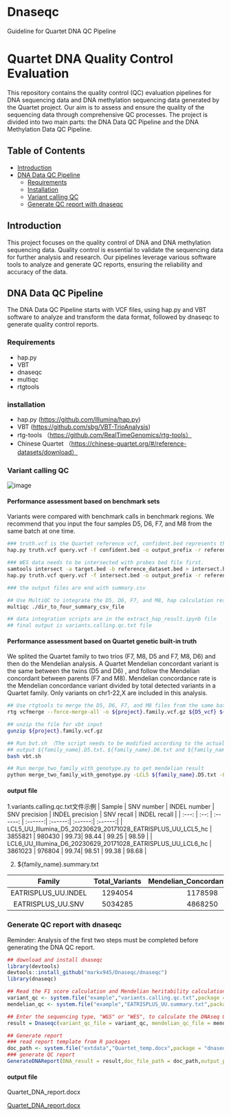 # Dnaseqc
Guideline for Quartet DNA QC Pipeline

# Quartet DNA Quality Control Evaluation

This repository contains the quality control (QC) evaluation pipelines for DNA sequencing data and DNA methylation sequencing data generated by the Quartet project. Our aim is to assess and ensure the quality of the sequencing data through comprehensive QC processes. The project is divided into two main parts: the DNA Data QC Pipeline and the DNA Methylation Data QC Pipeline.

## Table of Contents

- [Introduction](#introduction)
- [DNA Data QC Pipeline](#dna-data-qc-pipeline)
  - [Requirements](#requirements)
  - [Installation](#installation)
  - [Variant calling QC](#Variant-calling-QC)
  - [Generate QC report with dnaseqc](#Generate-QC-report-with-dnaseqc)

## Introduction

This project focuses on the quality control of DNA and DNA methylation sequencing data. Quality control is essential to validate the sequencing data for further analysis and research. Our pipelines leverage various software tools to analyze and generate QC reports, ensuring the reliability and accuracy of the data.

## DNA Data QC Pipeline

The DNA Data QC Pipeline starts with VCF files, using hap.py and VBT software to analyze and transform the data format, followed by dnaseqc to generate quality control reports.

### Requirements
- hap.py
- VBT
- dnaseqc
- multiqc
- rtgtools
### installation
- hap.py
(https://github.com/Illumina/hap.py)
- VBT
(https://github.com/sbg/VBT-TrioAnalysis)
- rtg-tools
（https://github.com/RealTimeGenomics/rtg-tools）
- Chinese Quartet
（https://chinese-quartet.org/#/reference-datasets/download）

### Variant calling QC
![image](https://github.com/markx945/Dnaseqc/assets/91772929/54c984fa-e915-444f-ac6d-c7f3087d7f34)

#### Performance assessment based on benchmark sets
Variants were compared with benchmark calls in benchmark regions.
We recommend that you input the four samples D5, D6, F7, and M8 from the same batch at one time.

```bash
### truth.vcf is the Quartet reference vcf, confident.bed represents the high-confidence interval, and reference.fa is reference genome
hap.py truth.vcf query.vcf -f confident.bed -o output_prefix -r reference.fa

### WES data needs to be intersected with probes bed file first.
samtools intersect -a target.bed -b reference_dataset.bed > intersect.bed
hap.py truth.vcf query.vcf -f intersect.bed -o output_prefix -r reference.fa

### the output files are end with summary.csv

## Use MultiQC to integrate the D5, D6, F7, and M8, hap calculation results from the same batch
multiqc ./dir_to_four_summary_csv_file

## data integration scripts are in the extract_hap_result.ipynb file
## final output is variants.calling.qc.txt file
```

#### Performance assessment based on Quartet genetic built-in truth
We splited the Quartet family to two trios (F7, M8, D5 and F7, M8, D6) and then do the Mendelian analysis. A Quartet Mendelian concordant variant is the same between the twins (D5 and D6) , and follow the Mendelian concordant between parents (F7 and M8). Mendelian concordance rate is the Mendelian concordance variant divided by total detected variants in a Quartet family. Only variants on chr1-22,X are included in this analysis.

```bash
## Use rtgtools to merge the D5, D6, F7, and M8 files from the same batch for subsequent calculation of Mendelian heritability
rtg vcfmerge --force-merge-all -o ${project}.family.vcf.gz ${D5_vcf} ${D6_vcf} ${F7_vcf} ${M8_vcf}

## unzip the file for vbt input
gunzip ${project}.family.vcf.gz

## Run bvt.sh （The script needs to be modified according to the actual situation.）
## output ${family_name}.D5.txt、${family_name}.D6.txt and ${family_name}.consensus.txt files
bash vbt.sh

## Run merge_two_family_with_genotype.py to get mendelian result
python merge_two_family_with_genotype.py -LCL5 ${family_name}.D5.txt -LCL6 ${family_name}.D6.txt -genotype ${family_name}.consensus.txt -family {family_name}

```

#### output file

1.variants.calling.qc.txt文件示例
| Sample  | SNV number | INDEL number | SNV precision | INDEL precision | SNV recall | INDEL recall |
| :---: | :--: | :------: | :------:|  :------:|  :------:|  :------:|
| LCL5_UU_Illumina_D5_20230629_20171028_EATRISPLUS_UU_LCL5_hc  |  3855821  | 980430  | 99.73| 98.44 | 99.25 | 98.59 |
| LCL6_UU_Illumina_D6_20230629_20171028_EATRISPLUS_UU_LCL6_hc  |  3861023  | 976804  | 99.74| 98.51 | 99.38 | 98.68 |

2. ${family_name}.summary.txt

| Family  | Total_Variants | Mendelian_Concordant_Variants | Mendelian_Concordance_Rate |
| :---: | :--: | :------: | :------:|
| EATRISPLUS_UU.INDEL  |  1294054  | 1178598  | 0.910779611979|
| EATRISPLUS_UU.SNV  |  5034285  | 4868250   | 0.967019149691|


### Generate QC report with dnaseqc
Reminder: Analysis of the first two steps must be completed before generating the DNA QC report.
```R
## download and install dnaseqc
library(devtools)
devtools::install_github("markx945/Dnaseqc/dnaseqc")
library(dnaseqc)

## Read the F1 score calculation and Mendelian heritability calculation results
variant_qc <- system.file("example","variants.calling.qc.txt",package = "dnaseqc")
mendelian_qc <- system.file("example","EATRISPLUS_UU.summary.txt",package = "dnaseqc")

## Enter the sequencing type, "WGS" or "WES", to calculate the DNAseq QC metrics.
result = Dnaseqc(variant_qc_file = variant_qc, mendelian_qc_file = mendelian_qc, data_type = "WGS")

## Generate report 
### read report template from R packages
doc_path <- system.file("extdata","Quartet_temp.docx",package = "dnaseqc")
### generate QC report
GenerateDNAReport(DNA_result = result,doc_file_path = doc_path,output_path = './DNAseq/' )

```
#### output file
Quartet_DNA_report.docx

[Quartet_DNA_report.docx](https://github.com/markx945/Dnaseqc/files/15468110/Quartet_DNA_report.docx)




